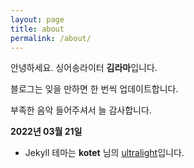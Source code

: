 ```yaml
---
layout: page
title: about
permalink: /about/
---
```

안녕하세요. 싱어송라이터 **김라마**입니다.

블로그는 잊을 만하면 한 번씩 업데이트합니다.

부족한 음악 들어주셔서 늘 감사합니다.

**2022년 03월 21일**

- Jekyll 테마는 **kotet** 님의 [ultralight](https://github.com/kotet/ultralight/)입니다.
